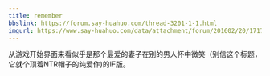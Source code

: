 ```yaml
---
title: remember
bbslink: https://forum.say-huahuo.com/thread-3201-1-1.html
imgurl: https://www.say-huahuo.com/data/attachment/forum/201602/20/171748y2sd6pl0lvd2d56v.jpg
---
```


从游戏开始界面来看似乎是那个最爱的妻子在别的男人怀中微笑（别信这个标题，它就个顶着NTR帽子的纯爱作)的IF版。<!--more-->
